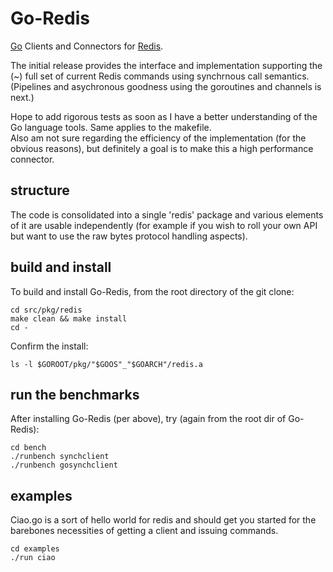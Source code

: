 # Go-Redis

[Go][Go] Clients and Connectors for [Redis][Redis].  

The initial release provides the interface and implementation supporting the (~) full set of current Redis commands using synchrnous call semantics.  (Pipelines and asychronous goodness using the goroutines and channels is next.)

Hope to add rigorous tests as soon as I have a better understanding of the Go language tools.  Same applies to the makefile.  
Also am not sure regarding the efficiency of the implementation (for the obvious reasons), but definitely a goal is to make this a high performance connector.

## structure

The code is consolidated into a single 'redis' package and various elements of it are usable independently (for example if you wish to roll your own API but want to use the raw bytes protocol handling aspects).

## build and install

To build and install Go-Redis, from the root directory of the git clone:

	cd src/pkg/redis
	make clean && make install
	cd -

Confirm the install:

	ls -l $GOROOT/pkg/"$GOOS"_"$GOARCH"/redis.a


## run the benchmarks
	
After installing Go-Redis (per above), try (again from the root dir of Go-Redis):

	cd bench
	./runbench synchclient
	./runbench gosynchclient

## examples

Ciao.go is a sort of hello world for redis and should get you started for the barebones necessities of getting a client and issuing commands.

	cd examples
	./run ciao

[Go]: http://golang.org/
[Redis]: http://github.com/antirez/redis
